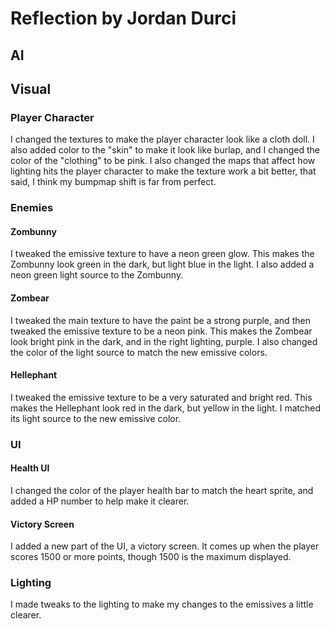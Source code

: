 # Reflection by Jordan Durci

## AI



## Visual

### Player Character

I changed the textures to make the player character look like a cloth doll.  I also added color to the "skin" to make it look like burlap, and I changed the color of the "clothing" to be pink.  I also changed the maps that affect how lighting hits the player character to make the texture work a bit better, that said, I think my bumpmap shift is far from perfect.

### Enemies

#### Zombunny

I tweaked the emissive texture to have a neon green glow.  This makes the Zombunny look green in the dark, but light blue in the light.  I also added a neon green light source to the Zombunny.

#### Zombear

I tweaked the main texture to have the paint be a strong purple, and then tweaked the emissive texture to be a neon pink.  This makes the Zombear look bright pink in the dark, and in the right lighting, purple.  I also changed the color of the light source to match the new emissive colors.

#### Hellephant

I tweaked the emissive texture to be a very saturated and bright red.  This makes the Hellephant look red in the dark, but yellow in the light.  I matched its light source to the new emissive color.

### UI

#### Health UI

I changed the color of the player health bar to match the heart sprite, and added a HP number to help make it clearer.

#### Victory Screen

I added a new part of the UI, a victory screen.  It comes up when the player scores 1500 or more points, though 1500 is the maximum displayed.

### Lighting

I made tweaks to the lighting to make my changes to the emissives a little clearer.
